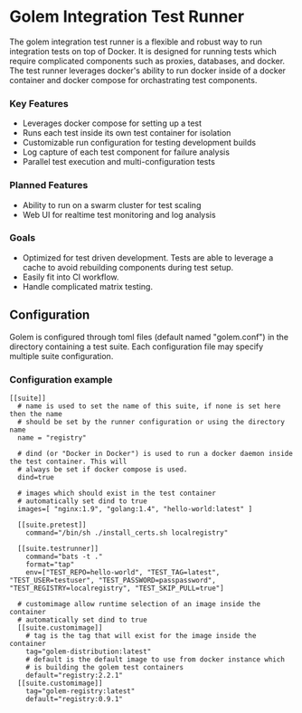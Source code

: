 # Golem Integration Test Runner

The golem integration test runner is a flexible and robust way to run integration tests on top of Docker. It is designed for running tests which require complicated components such as proxies, databases, and docker. The test runner leverages docker's ability to run docker inside of a docker container and docker compose for orchastrating test components.

### Key Features
- Leverages docker compose for setting up a test
- Runs each test inside its own test container for isolation
- Customizable run configuration for testing development builds
- Log capture of each test component for failure analysis
- Parallel test execution and multi-configuration tests

### Planned Features
- Ability to run on a swarm cluster for test scaling
- Web UI for realtime test monitoring and log analysis

### Goals
- Optimized for test driven development. Tests are able to leverage a cache to avoid rebuilding components during test setup.
- Easily fit into CI workflow.
- Handle complicated matrix testing.

## Configuration
Golem is configured through toml files (default named "golem.conf") in the directory containing a test suite.
Each configuration file may specify multiple suite configuration.

### Configuration example

```
[[suite]]
  # name is used to set the name of this suite, if none is set here then the name
  # should be set by the runner configuration or using the directory name
  name = "registry"

  # dind (or "Docker in Docker") is used to run a docker daemon inside the test container. This will
  # always be set if docker compose is used.
  dind=true

  # images which should exist in the test container
  # automatically set dind to true
  images=[ "nginx:1.9", "golang:1.4", "hello-world:latest" ]

  [[suite.pretest]]
    command="/bin/sh ./install_certs.sh localregistry"

  [[suite.testrunner]]
    command="bats -t ."
    format="tap"
    env=["TEST_REPO=hello-world", "TEST_TAG=latest", "TEST_USER=testuser", "TEST_PASSWORD=passpassword", "TEST_REGISTRY=localregistry", "TEST_SKIP_PULL=true"]

  # customimage allow runtime selection of an image inside the container
  # automatically set dind to true
  [[suite.customimage]]
    # tag is the tag that will exist for the image inside the container
    tag="golem-distribution:latest"
    # default is the default image to use from docker instance which
    # is building the golem test containers
    default="registry:2.2.1"
  [[suite.customimage]]
    tag="golem-registry:latest"
    default="registry:0.9.1"

```

